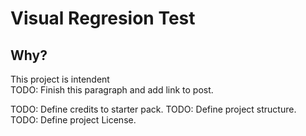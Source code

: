 # Visual Regresion Test

## Why? 
This project is intendent  
TODO: Finish this paragraph and add link to post.

TODO: Define credits to starter pack.
TODO: Define project structure.
TODO: Define project License.